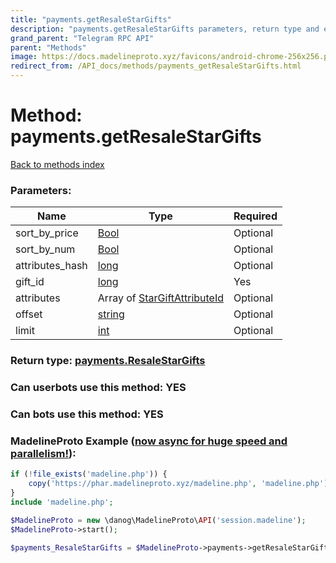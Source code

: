 ```yaml
---
title: "payments.getResaleStarGifts"
description: "payments.getResaleStarGifts parameters, return type and example"
grand_parent: "Telegram RPC API"
parent: "Methods"
image: https://docs.madelineproto.xyz/favicons/android-chrome-256x256.png
redirect_from: /API_docs/methods/payments_getResaleStarGifts.html
---
```

# Method: payments.getResaleStarGifts
[Back to methods index](index.html)



### Parameters:

| Name     |    Type       | Required |
|----------|---------------|----------|
|sort\_by\_price|[Bool](/API_docs/types/Bool.html) | Optional|
|sort\_by\_num|[Bool](/API_docs/types/Bool.html) | Optional|
|attributes\_hash|[long](/API_docs/types/long.html) | Optional|
|gift\_id|[long](/API_docs/types/long.html) | Yes|
|attributes|Array of [StarGiftAttributeId](/API_docs/types/StarGiftAttributeId.html) | Optional|
|offset|[string](/API_docs/types/string.html) | Optional|
|limit|[int](/API_docs/types/int.html) | Optional|


### Return type: [payments.ResaleStarGifts](/API_docs/types/payments.ResaleStarGifts.html)

### Can userbots use this method: **YES**

### Can bots use this method: **YES**


### MadelineProto Example ([now async for huge speed and parallelism!](https://docs.madelineproto.xyz/docs/ASYNC.html)):


```php
if (!file_exists('madeline.php')) {
    copy('https://phar.madelineproto.xyz/madeline.php', 'madeline.php');
}
include 'madeline.php';

$MadelineProto = new \danog\MadelineProto\API('session.madeline');
$MadelineProto->start();

$payments_ResaleStarGifts = $MadelineProto->payments->getResaleStarGifts(sort_by_price: $Bool, sort_by_num: $Bool, attributes_hash: $long, gift_id: $long, attributes: [$StarGiftAttributeId, $StarGiftAttributeId], offset: 'string', limit: $int, );
```


